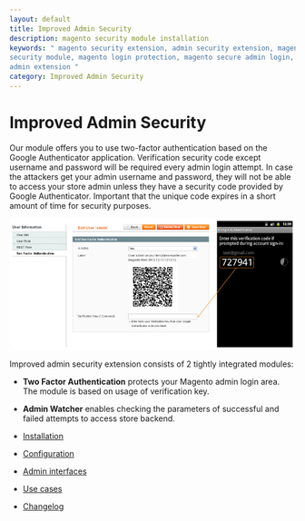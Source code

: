 ```yaml
---
layout: default
title: Improved Admin Security
description: magento security module installation
keywords: " magento security extension, admin security extension, magento
security module, magento login protection, magento secure admin login, magento
admin extension "
category: Improved Admin Security
---
```


# Improved Admin Security

Our module offers you to use two-factor authentication based on the Google Authenticator application. Verification security code except username and password will be required every admin login attempt. In case the attackers get your admin username and password, they will not be able to access your store admin unless they have a security code provided by Google Authenticator. Important that the unique code expires in a short amount of time for security purposes.

![Two factor authentication](/images/m1/extensions/improved-admin-security/frontend.png)

Improved admin security extension consists of 2 tightly integrated modules:

-   **Two Factor Authentication** protects your Magento admin login area. The module is based on usage of verification key.

-   **Admin Watcher** enables checking the parameters of successful and failed attempts to access store backend.

- [Installation](installation/)
- [Configuration](configuration/)
- [Admin interfaces](admin-interfaces/)
- [Use cases](use-cases/)
- [Changelog](changelog/)